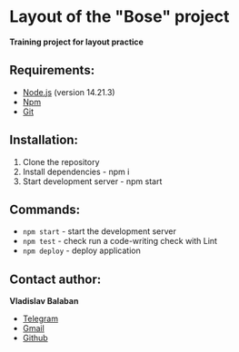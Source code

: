 # Layout of the "Bose" project

**Training project for layout practice**

## Requirements:
* [Node.js](https://nodejs.org/en/) (version 14.21.3)
* [Npm](https://www.npmjs.com/)
* [Git](https://git-scm.com/)

## Installation:
1. Clone the repository
2. Install dependencies - npm i
3. Start development server - npm start

## Commands:
* ```npm start``` - start the development server
* ```npm test``` - check run a code-writing check with Lint
* ```npm deploy``` - deploy application

## Contact author:
**Vladislav Balaban**
  - [Telegram](https://t.me/vlad_balaban2021)
  - [Gmail](mailto:vlad.balaban2020@mail.com)
  - [Github](https://github.com/IonShive)
